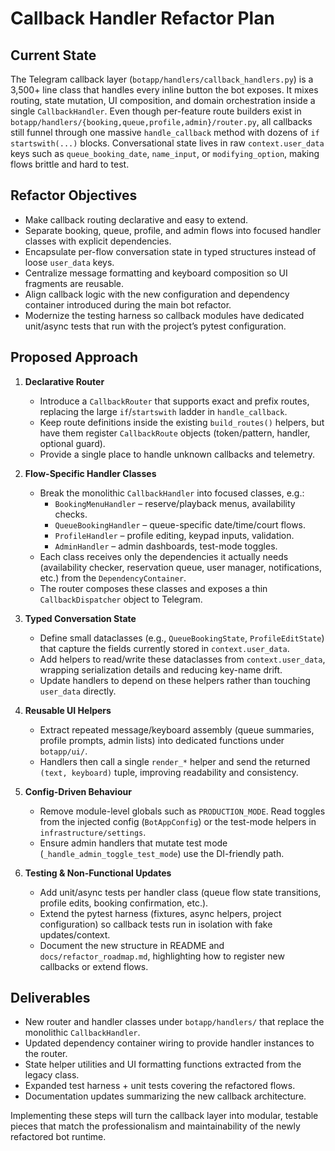 # Callback Handler Refactor Plan

## Current State
The Telegram callback layer (`botapp/handlers/callback_handlers.py`) is a 3,500+ line class that handles every inline button the bot exposes. It mixes routing, state mutation, UI composition, and domain orchestration inside a single `CallbackHandler`. Even though per-feature route builders exist in `botapp/handlers/{booking,queue,profile,admin}/router.py`, all callbacks still funnel through one massive `handle_callback` method with dozens of `if startswith(...)` blocks. Conversational state lives in raw `context.user_data` keys such as `queue_booking_date`, `name_input`, or `modifying_option`, making flows brittle and hard to test.

## Refactor Objectives
- Make callback routing declarative and easy to extend.
- Separate booking, queue, profile, and admin flows into focused handler classes with explicit dependencies.
- Encapsulate per-flow conversation state in typed structures instead of loose `user_data` keys.
- Centralize message formatting and keyboard composition so UI fragments are reusable.
- Align callback logic with the new configuration and dependency container introduced during the main bot refactor.
- Modernize the testing harness so callback modules have dedicated unit/async tests that run with the project’s pytest configuration.

## Proposed Approach
1. **Declarative Router**
   - Introduce a `CallbackRouter` that supports exact and prefix routes, replacing the large `if`/`startswith` ladder in `handle_callback`.
   - Keep route definitions inside the existing `build_routes()` helpers, but have them register `CallbackRoute` objects (token/pattern, handler, optional guard).
   - Provide a single place to handle unknown callbacks and telemetry.

2. **Flow-Specific Handler Classes**
   - Break the monolithic `CallbackHandler` into focused classes, e.g.:
     - `BookingMenuHandler` – reserve/playback menus, availability checks.
     - `QueueBookingHandler` – queue-specific date/time/court flows.
     - `ProfileHandler` – profile editing, keypad inputs, validation.
     - `AdminHandler` – admin dashboards, test-mode toggles.
   - Each class receives only the dependencies it actually needs (availability checker, reservation queue, user manager, notifications, etc.) from the `DependencyContainer`.
   - The router composes these classes and exposes a thin `CallbackDispatcher` object to Telegram.

3. **Typed Conversation State**
   - Define small dataclasses (e.g., `QueueBookingState`, `ProfileEditState`) that capture the fields currently stored in `context.user_data`.
   - Add helpers to read/write these dataclasses from `context.user_data`, wrapping serialization details and reducing key-name drift.
   - Update handlers to depend on these helpers rather than touching `user_data` directly.

4. **Reusable UI Helpers**
   - Extract repeated message/keyboard assembly (queue summaries, profile prompts, admin lists) into dedicated functions under `botapp/ui/`.
   - Handlers then call a single `render_*` helper and send the returned `(text, keyboard)` tuple, improving readability and consistency.

5. **Config-Driven Behaviour**
   - Remove module-level globals such as `PRODUCTION_MODE`. Read toggles from the injected config (`BotAppConfig`) or the test-mode helpers in `infrastructure/settings`.
   - Ensure admin handlers that mutate test mode (`_handle_admin_toggle_test_mode`) use the DI-friendly path.

6. **Testing & Non-Functional Updates**
   - Add unit/async tests per handler class (queue flow state transitions, profile edits, booking confirmation, etc.).
   - Extend the pytest harness (fixtures, async helpers, project configuration) so callback tests run in isolation with fake updates/context.
   - Document the new structure in README and `docs/refactor_roadmap.md`, highlighting how to register new callbacks or extend flows.

## Deliverables
- New router and handler classes under `botapp/handlers/` that replace the monolithic `CallbackHandler`.
- Updated dependency container wiring to provide handler instances to the router.
- State helper utilities and UI formatting functions extracted from the legacy class.
- Expanded test harness + unit tests covering the refactored flows.
- Documentation updates summarizing the new callback architecture.

Implementing these steps will turn the callback layer into modular, testable pieces that match the professionalism and maintainability of the newly refactored bot runtime.
